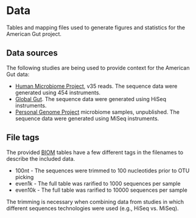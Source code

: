 Data
====

Tables and mapping files used to generate figures and statistics for the American Gut project.

Data sources
------------

The following studies are being used to provide context for the American Gut data:

* [Human Microbiome Project](http://www.ncbi.nlm.nih.gov/pubmed/22699609), v35 reads. The sequence data were generated using 454 instruments.
* [Global Gut](http://www.ncbi.nlm.nih.gov/pubmed/22699611). The sequence data were generated using HiSeq instruments.
* [Personal Genome Project](http://personalgenomes.org) microbiome samples, unpublished. The sequence data were generated using MiSeq instruments.

File tags
---------

The provided [BIOM](http://biom-format.org) tables have a few different tags in the filenames to describe the included data.

* 100nt - The sequences were trimmed to 100 nucleotides prior to OTU picking
* even1k - The full table was rarified to 1000 sequences per sample
* even10k - The full table was rarified to 10000 sequences per sample

The trimming is necessary when combining data from studies in which different sequences technologies were used (e.g., HiSeq vs. MiSeq).
